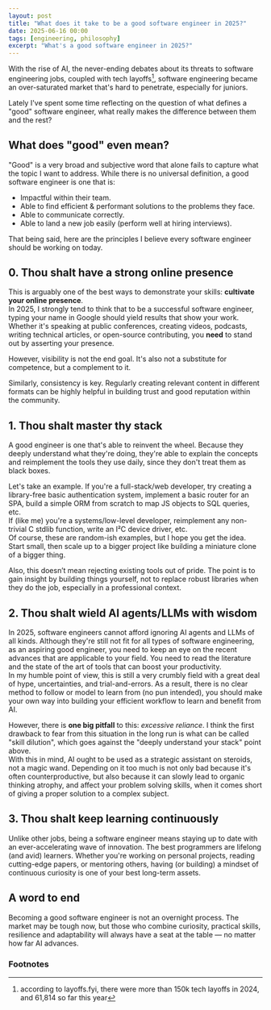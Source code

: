 ```yaml
---
layout: post
title: "What does it take to be a good software engineer in 2025?"
date: 2025-06-16 00:00
tags: [engineering, philosophy]
excerpt: "What's a good software engineer in 2025?"
---
```


With the rise of AI, the never-ending debates about its threats to software engineering jobs,
coupled with tech layoffs[^1], software engineering became an over-saturated market that's
hard to penetrate, especially for juniors.

Lately I've spent some time reflecting on the question of what defines a "good" software engineer, what
really makes the difference between them and the rest?

## What does "good" even mean?

"Good" is a very broad and subjective word that alone fails to capture what the topic I want to
address. While there is no universal definition, a good software engineer is
one that is: 

- Impactful within their team.
- Able to find efficient & performant solutions to the problems they face.
- Able to communicate correctly.
- Able to land a new job easily (perform well at hiring interviews).

That being said, here are the principles I believe every software engineer should be working on
today.

## 0. Thou shalt have a strong online presence

This is arguably one of the best ways to demonstrate your skills: **cultivate your online
presence**. \
In 2025, I strongly tend to think that to be a successful software engineer, typing your name in
Google should yield results that show your work. Whether it's speaking at public conferences,
creating videos, podcasts, writing technical articles, or open-source contributing, you **need** to
stand out by asserting your presence.

However, visibility is not the end goal. It's also not a substitute for competence, but a complement
to it.

Similarly, consistency is key. Regularly creating relevant content in different formats can be
highly helpful in building trust and good reputation within the community.


## 1. Thou shalt master thy stack

A good engineer is one that's able to reinvent the wheel. Because they deeply understand
what they're doing, they're able to explain the concepts and reimplement the tools they use daily,
since they don't treat them as black boxes.

Let's take an example. If you're a full-stack/web developer, try creating a library-free basic
authentication system, implement a basic router for an SPA, build a simple
ORM from scratch to map JS objects to SQL queries, etc. \
If (like me) you're a systems/low-level developer, reimplement any non-trivial C stdlib function,
write an I²C device driver, etc. \
Of course, these are random-ish examples, but I hope you get the
idea. Start small, then scale up to a bigger project like building a miniature clone of a bigger
thing.

Also, this doesn’t mean rejecting existing tools out of pride. The point is to gain insight by
building things yourself, not to replace robust libraries when they do the job, especially in
a professional context.

## 2. Thou shalt wield AI agents/LLMs with wisdom

In 2025, software engineers cannot afford ignoring AI agents and LLMs of all kinds. Although they're
still not fit for all types of software engineering, as an aspiring good engineer, you need to keep
an eye on the recent advances that are applicable to your field. You need to read the literature and
the state of the art of tools that can boost your productivity. \
In my humble point of view, this is still a very crumbly field with a great deal of hype,
uncertainties, and trial-and-errors. As a result, there is no clear method to follow or model to
learn from (no pun intended), you should make your own way into building your efficient workflow to
learn and benefit from AI.

However, there is **one big pitfall** to this: _excessive reliance_. I think the first drawback to
fear from this situation in the long run is what can be called "skill dilution", which goes against
the "deeply understand your stack" point above. \
With this in mind, AI ought to be used as a strategic assistant on steroids, not a magic wand.
Depending on it too much is not only bad because it's often counterproductive, but also because it
can slowly lead to organic thinking atrophy, and affect your problem solving skills, when it comes
short of giving a proper solution to a complex subject.

## 3. Thou shalt keep learning continuously

Unlike other jobs, being a software engineer means staying up to date with an ever-accelerating wave
of innovation. The best programmers are lifelong (and avid) learners. Whether you're working on
personal projects, reading cutting-edge papers, or mentoring others, having (or building) a mindset
of continuous curiosity is one of your best long-term assets.

## A word to end

Becoming a good software engineer is not an overnight process. The market may be tough now, but
those who combine curiosity, practical skills, resilience and adaptability will always have a seat
at the table — no matter how far AI advances.

### Footnotes
[^1]: according to layoffs.fyi, there were more than 150k tech layoffs in 2024, and 61,814 so far this year
